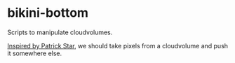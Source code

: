 # bikini-bottom
Scripts to manipulate cloudvolumes.

[Inspired by Patrick Star](https://www.youtube.com/watch?v=A_pTGhOyPbw), we should take pixels from a cloudvolume and push it somewhere else.
